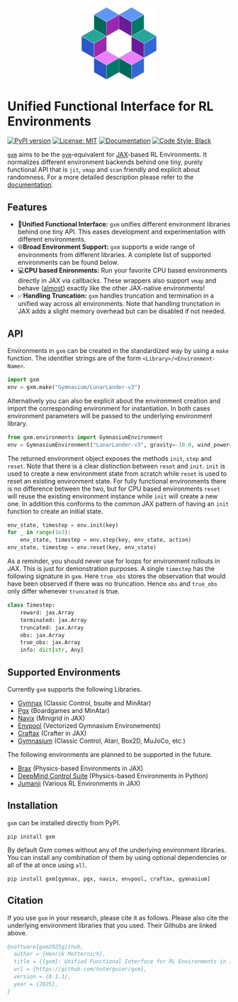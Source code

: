 <div align="center">
    <img src="https://github.com/huterguier/gxm/blob/main/images/gxm.png" width="170">
</div>

# Unified Functional Interface for RL Environments
[![PyPI version](https://img.shields.io/pypi/v/gxm)](https://pypi.org/project/gxm/)
[![License: MIT](https://img.shields.io/badge/license-MIT-1d8a50.svg)](https://opensource.org/licenses/MIT)
[![Documentation](https://img.shields.io/badge/docs-available-blue.svg)](https://opensource.org/licenses/MIT)
[![Code Style: Black](https://img.shields.io/badge/codestyle-black-black.svg)](https://opensource.org/licenses/MIT)

[``gxm``](https://github.com/huterguier/gxm) aims to be the [``gym``](https://www.gymlibrary.dev/)-equivalent for [JAX](https://github.com/jax-ml/jax)-based RL Environments.
It normalizes different environment backends behind one tiny, purely functional API that is `jit`, `vmap` and `scan` friendly and explicit about randomness.
For a more detailed description please refer to the [documentation](https://gxm.readthedocs.io/en/latest/).


## Features
- 🤝**Unified Functional Interface:** ``gxm`` unifies different environment libraries behind one tiny API. This eases development and experimentation with different environments.
- 🌐**Broad Environment Support:** ``gxm`` supports a wide range of environments from different libraries. A complete list of supported environments can be found below.
- 💻**CPU based Enironments:** Run your favorite CPU based environments directly in JAX via callbacks. These wrappers also support `vmap` and behave ([almost](https://gxm.readthedocs.io/en/latest/the_sharp_bits.html#cpu-based-environments)) exactly like the other JAX-native environments!
- ✅**Handling Truncation:** ``gxm`` handles truncation and termination in a unified way across all environments. Note that handling trunctation in JAX adds a slight memory overhead but can be disabled if not needed.


## API

Environments in ``gxm`` can be created in the standardized way by using a `make` function.
The identifier strings are of the form `<Library>/<Environment-Name>`.
```python
import gxm
env = gxm.make("Gymnasium/LunarLander-v3")
```
Alternatively you can also be explicit about the environment creation and import the corresponding environment for instantiation.
In both cases environment parameters will be passed to the underlying environment library.
```python
from gxm.environments import GymnasiumEnvironment
env = GymnasiumEnvironment("LunarLander-v3", gravity=-10.0, wind_power=15.0, turbulence_power=1.5)
```
The returned environment object exposes the methods `init`, `step` and `reset`.
Note that there is a clear distinction between `reset` and `init`. 
`init` is used to create a new environment state from scratch while `reset` is used to reset an existing environment state.
For fully functional environments there is no difference between the two, but for CPU based environments `reset` will reuse the existing environment instance while `init` will create a new one.
In addition this conforms to the common JAX pattern of having an `init` function to create an initial state.


```python
env_state, timestep = env.init(key)
for _ in range(1e3):
    env_state, timestep = env.step(key, env_state, action)
env_state, timestep = env.reset(key, env_state)
```
As a reminder, you should never use for loops for environment rollouts in JAX. This is just for demonstration purposes.
A single `timestep` has the following signature in `gxm`. Here `true_obs` stores the observation that would have been observed if there was no truncation.
Hence `obs` and `true_obs` only differ whenever `truncated` is true.
```python
class Timestep:
    reward: jax.Array
    terminated: jax.Array
    truncated: jax.Array
    obs: jax.Array
    true_obs: jax.Array
    info: dict[str, Any]
```


## Supported Environments
Currently ``gxm`` supports the following Libraries.
- [Gymnax](https://github.com/RobertTLange/gymnax) (Classic Control, bsuite and MinAtar)
- [Pgx](https://github.com/sotetsuk/pgx) (Boardgames and MinAtar)
- [Navix](https://github.com/epignatelli/navix) (Minigrid in JAX)
- [Envpool](https://github.com/sail-sg/envpool) (Vectorized Gymnasium Environements)
- [Craftax](https://github.com/MichaelTMatthews/Craftax) (Crafter in JAX)
- [Gymnasium](https://github.com/Farama-Foundation/Gymnasium) (Classic Control, Atari, Box2D, MuJoCo, etc.)

The following environments are planned to be supported in the future.
- [Brax](https://github.com/google/brax) (Physics-based Environments in JAX)
- [DeepMind Control Suite](https://github.com/google-deepmind/dm_control) (Physics-based Environments in Python)
- [Jumanji](https://github.com/instadeepai/jumanji) (Various RL Environments in JAX)


## Installation
``gxm`` can be installed directly from PyPI.
```
pip install gxm
```
By default Gxm comes without any of the underlying environment libraries.
You can install any combination of them by using optional dependencies or all of the at once using ``all``.
```
pip install gxm[gymnax, pgx, navix, envpool, craftax, gymnasium]
```

## Citation
If you use ``gxm`` in your research, please cite it as follows.
Please also cite the underlying environment libraries that you used. Their Githubs are linked above.
```bibtex
@software{gxm2025github,
  author = {Henrik Metternich},
  title = {{gxm}: Unified Functional Interface for RL Environments in JAX},
  url = {https://github.com/huterguier/gxm},
  version = {0.1.1},
  year = {2025},
}
```
